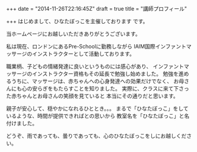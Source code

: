 +++
date = "2014-11-26T22:16:45Z"
draft = true
title = "講師プロフィール"

+++
はじめまして、ひなたぼっこを主催しております
です。

当ホームページにお越しいただきありがとうございます。

私は現在、ロンドンにあるPre-Schoolに勤務しながら
IAIM国際インファントマッサージのインストラクターとして活動しております。

職業柄、子どもの情緒発達に良いというものには感心があり、
インファントマッサージのインストラクター資格もその延長で勉強し始めました。
勉強を進めるうちに、マッサージは、赤ちゃんへの心身発達への効果だけでなく、
お母さんにも心の安らぎをもたらすことを知りました。
実際に、クラスに来て下さった赤ちゃんとお母さんの笑顔を見ていると
本当にその通りだと思います。

親子が安心して、穏やかになれるひととき。。。
まるで「ひなたぼっこ」をしているような、時間が提供できればとの思いから
教室名を「ひなたぼっこ」と名付けました。

どうぞ、雨であっても、曇りであっても、心のひなたぼっこをしにお越しください。

